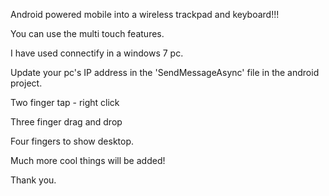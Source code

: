 

Android powered mobile into a wireless trackpad and keyboard!!!

You can use the multi touch features.

I have used connectify in a windows 7 pc.

Update your pc's IP address in the 'SendMessageAsync' file in the android project.

Two finger tap - right click

Three finger drag and drop

Four fingers to show desktop.

Much more cool things will be added!


Thank you.
